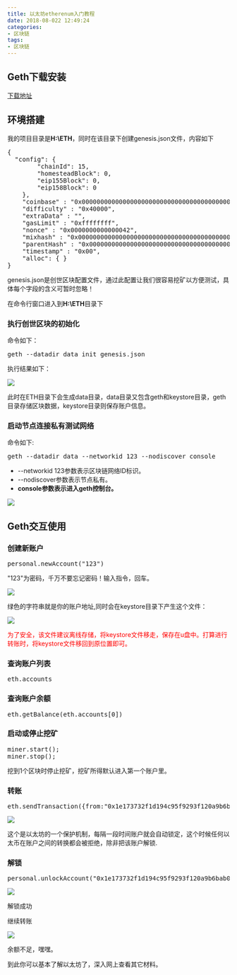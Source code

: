 ```yaml
---
title: 以太坊etherenum入门教程
date: 2018-08-022 12:49:24
categories: 
- 区块链
tags: 
- 区块链
---
```


## Geth下载安装 ##
[下载地址](https://ethereum.github.io/go-ethereum/downloads/)

## 环境搭建 ##
我的项目目录是**H:\ETH**，同时在该目录下创建genesis.json文件，内容如下
<pre>
{
  "config": {
        "chainId": 15,
        "homesteadBlock": 0,
        "eip155Block": 0,
        "eip158Block": 0
    },
    "coinbase" : "0x0000000000000000000000000000000000000000",
    "difficulty" : "0x40000",
    "extraData" : "",
    "gasLimit" : "0xffffffff",
    "nonce" : "0x0000000000000042",
    "mixhash" : "0x0000000000000000000000000000000000000000000000000000000000000000",
    "parentHash" : "0x0000000000000000000000000000000000000000000000000000000000000000",
    "timestamp" : "0x00",
    "alloc": { }
}
</pre>

genesis.json是创世区块配置文件，通过此配置让我们很容易挖矿以方便测试，具体每个字段的含义可暂时忽略！


在命令行窗口进入到**H:\ETH**目录下

### 执行创世区块的初始化 ###
命令如下：
<pre>
geth --datadir data init genesis.json
</pre>

执行结果如下：

![](https://i.imgur.com/lr8PwNT.png)

此时在ETH目录下会生成data目录，data目录又包含geth和keystore目录，geth目录存储区块数据，keystore目录则保存账户信息。


### 启动节点连接私有测试网络 ###

命令如下:

<pre>
geth --datadir data --networkid 123 --nodiscover console
</pre>

- --networkid 123参数表示区块链网络ID标识。
- --nodiscover参数表示节点私有。
- **console参数表示进入geth控制台。**

![](https://i.imgur.com/LoImR0u.png)

## Geth交互使用 ##

### 创建新账户 ###

<pre>
personal.newAccount("123")
</pre>

"123"为密码，千万不要忘记密码！输入指令，回车。

![](https://i.imgur.com/yuaNNtx.png)

绿色的字符串就是你的账户地址,同时会在keystore目录下产生这个文件：

![](https://i.imgur.com/Qa7J8BT.png)

<font color="red">为了安全，该文件建议离线存储，将keystore文件移走，保存在u盘中。打算进行转账时，将keystore文件移回到原位置即可。</font>

### 查询账户列表 ###

<pre>
eth.accounts
</pre>

### 查询账户余额 ###

<pre>
eth.getBalance(eth.accounts[0])
</pre>


### 启动或停止挖矿 ###

<pre>
miner.start();
miner.stop();
</pre>

挖到1个区块时停止挖矿，挖矿所得默认进入第一个账户里。

### 转账 ###
<pre>
eth.sendTransaction({from:"0x1e173732f1d194c95f9293f120a9b6bab05a2d23",to:"0x587e57a516730381958f86703b1f8e970ff445d9",value:web3.toWei(3,"ether")})
</pre>

![](https://i.imgur.com/kPjjNO1.png)

这个是以太坊的一个保护机制，每隔一段时间账户就会自动锁定，这个时候任何以太币在账户之间的转换都会被拒绝，除非把该账户解锁.

### 解锁 ###
<pre>
personal.unlockAccount("0x1e173732f1d194c95f9293f120a9b6bab05a2d23")
</pre>

![](https://i.imgur.com/uCyc3DZ.png)

解锁成功

继续转账

![](https://i.imgur.com/mtrHZpW.png)

余额不足，嘿嘿。

到此你可以基本了解以太坊了，深入网上查看其它材料。

